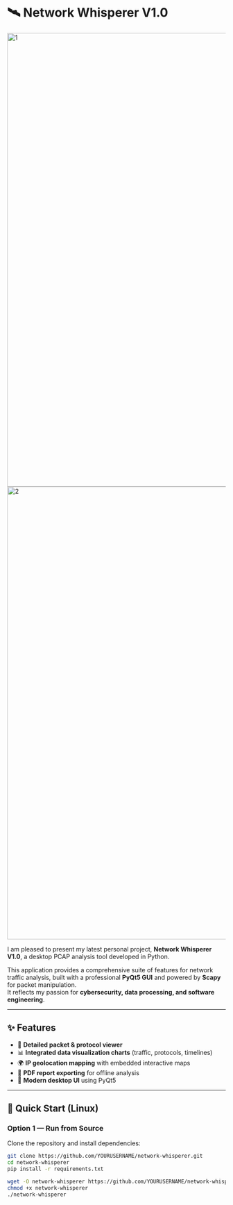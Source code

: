 # 🛰️ Network Whisperer V1.0
<img width="1914" height="1045" alt="1" src="https://github.com/user-attachments/assets/45295a3e-f932-4a97-868a-be3bb66877a2" />
<img width="1920" height="1043" alt="2" src="https://github.com/user-attachments/assets/10accabb-781d-4ee8-8f1f-42d01c25b394" />



I am pleased to present my latest personal project, **Network Whisperer V1.0**, a desktop PCAP analysis tool developed in Python.  

This application provides a comprehensive suite of features for network traffic analysis, built with a professional **PyQt5 GUI** and powered by **Scapy** for packet manipulation.  
It reflects my passion for **cybersecurity, data processing, and software engineering**.

---

## ✨ Features
- 📡 **Detailed packet & protocol viewer**  
- 📊 **Integrated data visualization charts** (traffic, protocols, timelines)  
- 🌍 **IP geolocation mapping** with embedded interactive maps  
- 📝 **PDF report exporting** for offline analysis  
- 🎨 **Modern desktop UI** using PyQt5  

---

## 🚀 Quick Start (Linux)

### Option 1 — Run from Source
Clone the repository and install dependencies:
```bash
git clone https://github.com/YOURUSERNAME/network-whisperer.git
cd network-whisperer
pip install -r requirements.txt

wget -O network-whisperer https://github.com/YOURUSERNAME/network-whisperer/releases/download/v1.0.0/network-whisperer-v1.0.0-linux-x86_64
chmod +x network-whisperer
./network-whisperer

